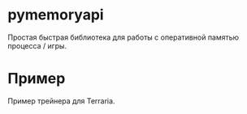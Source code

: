 # pymemoryapi
Простая быстрая библиотека для работы с оперативной памятью процесса / игры.
# Пример
Пример трейнера для Terraria.
